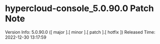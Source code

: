 # hypercloud-console_5.0.90.0 Patch Note

Version Info: 5.0.90.0 ([ major ].[ minor ].[ patch ].[ hotfix ])
Released Time: 2022-12-30 13:17:59



